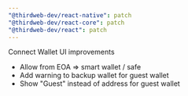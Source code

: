 ```yaml
---
"@thirdweb-dev/react-native": patch
"@thirdweb-dev/react-core": patch
"@thirdweb-dev/react": patch
---
```


Connect Wallet UI improvements

- Allow from EOA => smart wallet / safe
- Add warning to backup wallet for guest wallet
- Show "Guest" instead of address for guest wallet
